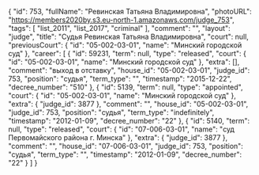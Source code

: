 {
    "id": 753,
    "fullName": "Ревинская Татьяна Владимировна",
    "photoURL": "https://members2020by.s3.eu-north-1.amazonaws.com/judge_753",
    "tags": [
        "list_2011",
        "list_2017",
        "criminal"
    ],
    "comment": "",
    "layout": "judge",
    "title": "Судья Ревинская Татьяна Владимировна",
    "court": null,
    "previousCourt": {
        "id": "05-002-03-01",
        "name": "Минский городской суд"
    },
    "career": [
        {
            "id": 59231,
            "term": null,
            "type": "released",
            "court": {
                "id": "05-002-03-01",
                "name": "Минский городской суд"
            },
            "extra": [],
            "comment": "выход в отставку",
            "house_id": "05-002-03-01",
            "judge_id": 753,
            "position": "судья",
            "term_type": "",
            "timestamp": "2015-12-22",
            "decree_number": "510"
        },
        {
            "id": 5139,
            "term": null,
            "type": "appointed",
            "court": {
                "id": "05-002-03-01",
                "name": "Минский городской суд"
            },
            "extra": {
                "judge_id": 3877
            },
            "comment": "",
            "house_id": "05-002-03-01",
            "judge_id": 753,
            "position": "судья",
            "term_type": "indefinitely",
            "timestamp": "2012-01-09",
            "decree_number": "22"
        },
        {
            "id": 5140,
            "term": null,
            "type": "released",
            "court": {
                "id": "07-006-03-01",
                "name": "суд Первомайского района г. Минска"
            },
            "extra": {
                "judge_id": 3877
            },
            "comment": "",
            "house_id": "07-006-03-01",
            "judge_id": 753,
            "position": "судья",
            "term_type": "",
            "timestamp": "2012-01-09",
            "decree_number": "22"
        }
    ]
}